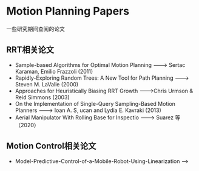 # Motion Planning Papers
一些研究期间查阅的论文

## RRT相关论文
- Sample-based Algorithms for Optimal Motion Planning ---> Sertac  Karaman, Emilio  Frazzoli (2011)
- Rapidly-Exploring Random Trees: A New Tool for Path Planning ---> Steven M. LaValle (2000)
- Approaches for Heuristically Biasing RRT Growth --->Chris Urmson & Reid Simmons (2003)
- On the Implementation of Single-Query Sampling-Based Motion Planners ---> Ioan A. S¸ ucan and Lydia E. Kavraki (2013)
- Aerial Manipulator With Rolling Base for Inspectio ---> Suarez 等（2020）

## Motion Control相关论文
- Model-Predictive-Control-of-a-Mobile-Robot-Using-Linearization --> 
